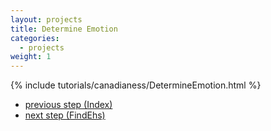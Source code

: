 ```yaml
---
layout: projects
title: Determine Emotion
categories:
  - projects
weight: 1
---
```


{% include tutorials/canadianess/DetermineEmotion.html %}

- [previous step (Index)](/projects)
- [next step (FindEhs)](/projects/find-ehs)

